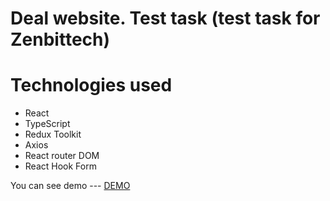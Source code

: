 # Deal website. Test task (test task for Zenbittech)

  # Technologies used
- React 
- TypeScript
- Redux Toolkit
- Axios
- React router DOM
- React Hook Form



 You can see demo --- [DEMO](https://zen-web-eight.vercel.app/)

